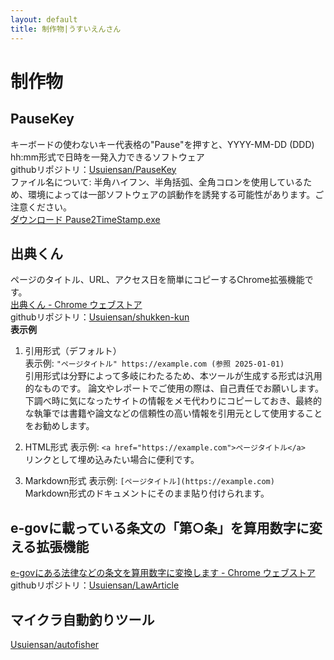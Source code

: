 ```yaml
---
layout: default
title: 制作物|うすいえんさん
---
```


# 制作物

## PauseKey
キーボードの使わないキー代表格の"Pause"を押すと、YYYY-MM-DD (DDD) hh:mm形式で日時を一発入力できるソフトウェア  
githubリポジトリ：[Usuiensan/PauseKey](https://github.com/Usuiensan/PauseKey)  
ファイル名について: 半角ハイフン、半角括弧、全角コロンを使用しているため、環境によっては一部ソフトウェアの誤動作を誘発する可能性があります。ご注意ください。  
[ダウンロード Pause2TimeStamp.exe](https://github.com/Usuiensan/PauseKey/releases/download/latest/Pause2TimeStamp.exe)

## 出典くん
ページのタイトル、URL、アクセス日を簡単にコピーするChrome拡張機能です。  
[出典くん - Chrome ウェブストア](https://chromewebstore.google.com/detail/kjlnbjeohfbpcjhjejbefejogkfdnklg)  
githubリポジトリ：[Usuiensan/shukken-kun](https://github.com/Usuiensan/shukken-kun)  
**表示例**
1. 引用形式（デフォルト）  
表示例: `"ページタイトル" https://example.com (参照 2025-01-01)`  
    引用形式は分野によって多岐にわたるため、本ツールが生成する形式は汎用的なものです。
    論文やレポートでご使用の際は、自己責任でお願いします。  
    下調べ時に気になったサイトの情報をメモ代わりにコピーしておき、最終的な執筆では書籍や論文などの信頼性の高い情報を引用元として使用することをお勧めします。

2. HTML形式
表示例: `<a href="https://example.com">ページタイトル</a>`  
リンクとして埋め込みたい場合に便利です。

3. Markdown形式
表示例: `[ページタイトル](https://example.com)`  
Markdown形式のドキュメントにそのまま貼り付けられます。

## e-govに載っている条文の「第○条」を算用数字に変える拡張機能
[e-govにある法律などの条文を算用数字に変換します - Chrome ウェブストア](https://chromewebstore.google.com/detail/hmncptexteamgangejaegdjnojdhdgcgkgbp?utm_source=item-share-cb)  
githubリポジトリ：[Usuiensan/LawArticle](https://github.com/Usuiensan/LawArticle)

## マイクラ自動釣りツール
[Usuiensan/autofisher](https://github.com/Usuiensan/autofisher)
